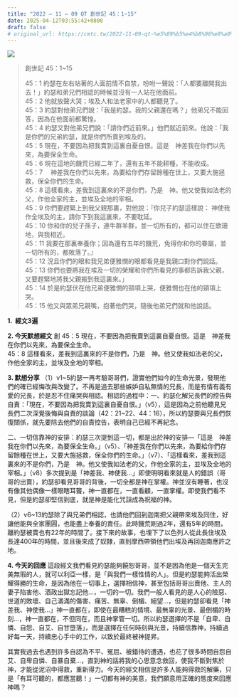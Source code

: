 ```yaml
---
title: "2022 – 11 – 09 QT 創世記 45：1~15"
date: 2025-04-12T03:55:42+0800
draft: false
# original_url: https://cmtc.tw/2022-11-09-qt-%e5%89%b5%e4%b8%96%e8%a8%98-45%ef%bc%9a115
---
```


![](/images/qt.jpg)
> 創世記 45：1\~15
>
> 45：1 約瑟在左右站著的人面前情不自禁，吩咐一聲說：「人都要離開我出去！」約瑟和弟兄們相認的時候並沒有一人站在他面前。  
> 45：2 他就放聲大哭；埃及人和法老家中的人都聽見了。  
> 45：3 約瑟對他弟兄們說：「我是約瑟。我的父親還在嗎？」他弟兄不能回答，因為在他面前都驚惶。  
> 45：4 約瑟又對他弟兄們說：「請你們近前來。」他們就近前來。他說：「我是你們的兄弟約瑟，就是你們所賣到埃及的。  
> 45：5 現在，不要因為把我賣到這裏自憂自恨。這是　神差我在你們以先來，為要保全生命。  
> 45：6 現在這地的饑荒已經二年了，還有五年不能耕種，不能收成。  
> 45：7 　神差我在你們以先來，為要給你們存留餘種在世上，又要大施拯救，保全你們的生命。  
> 45：8 這樣看來，差我到這裏來的不是你們，乃是　神。他又使我如法老的父，作他全家的主，並埃及全地的宰相。  
> 45：9 你們要趕緊上到我父親那裏，對他說：『你兒子約瑟這樣說： 神使我作全埃及的主，請你下到我這裏來，不要耽延。  
> 45：10 你和你的兒子孫子，連牛群羊群，並一切所有的，都可以住在歌珊地，與我相近。  
> 45：11 我要在那裏奉養你；因為還有五年的饑荒，免得你和你的眷屬，並一切所有的，都敗落了。』  
> 45：12 況且你們的眼和我兄弟便雅憫的眼都看見是我親口對你們說話。  
> 45：13 你們也要將我在埃及一切的榮耀和你們所看見的事都告訴我父親，又要趕緊地將我父親搬到我這裏來。」  
> 45：14 於是約瑟伏在他兄弟便雅憫的頸項上哭，便雅憫也在他的頸項上哭。  
> 45：15 他又與眾弟兄親嘴，抱著他們哭，隨後他弟兄們就和他說話。

**1.  經文3遍**

**2. 今天默想經文**
創 45：5 現在，不要因為把我賣到這裏自憂自恨。這是　神差我在你們以先來，為要保全生命。  
45：8 這樣看來，差我到這裏來的不是你們，乃是　神。他又使我如法老的父，作他全家的主，並埃及全地的宰相。

**3. 默想分享**
（1）v1\~5約瑟一再考驗哥哥們，證實他們如今的生命光景，發現他們的確已經悔改與改變了。不再是過去那些嫉妒自私無情的兄長，而是有情有義有愛的兄長，於是忍不住痛哭與相認。相認的過程中：一、約瑟化解兄長們的控告與自責：「現在，不要因為把我賣到這裏自憂自恨。」（v5），這是因為之前他聽見兄長們二次深覺後悔與自責的談論（42：21\~22、44：16），所以約瑟要與兄長們恢復關係，就先要除去他們的自責控告，表明自己已經不再紀念。

二、一切信靠神的安排：約瑟三次提到這一切，都是出於神的安排—「這是　神差我在你們以先來，為要保全生命。」（v5）、「神差我在你們以先來，為要給你們存留餘種在世上，又要大施拯救，保全你們的生命。」（v7）、「這樣看來，差我到這裏來的不是你們，乃是　神。他又使我如法老的父，作他全家的主，並埃及全地的宰相。」（v8）多次提到是「神差我、神使我…」即使明明看來就是人的錯誤（哥哥的出賣），約瑟卻看見哥哥的背後，一切全都是神在掌權。神並沒有睡著，也沒有像其他偶像一樣眼瞎耳聾，神一直都在，一直看顧，一直掌權。即使我們看不見，但是約瑟卻堅信到底，就是神是能化咒詛成為祝福的神。

（2）v6\~13約瑟除了與兄弟們相認，也請他們回到迦南把父親帶來埃及同住，好讓他能與全家團圓，也能盡上奉養的責任。此時饑荒剛過2年，還有5年的時間，離約瑟被賣也有22年的時間了。接下來的故事，也埋下了以色列人從此長住埃及長達400年的時間，並且後來成了奴隸，直到摩西帶領他們出埃及再回迦南應許之地。

**4. 今天的回應**
這段經文我們看見約瑟能夠饒恕哥哥，並不是因為他是一個天生完美無瑕的人，就可以利亞一樣，是「與我們一樣性情的人」。但是約瑟能夠活出榮耀得勝的生命，是因為他在一切事上，選擇相信神，甚至包括哥哥出賣他、主人的妻子陷害他、酒政出獄忘記他…，一切的一切。我們一般人看見的是人心的險惡、世道的敗壞、自己滿滿的傷害、痛苦、無辜、倒楣、絕望…，但是約瑟卻看見「神差我、神使我…」神一直都在，即使在最糟糕的情境、最無辜的光景、最倒楣的時刻…，神一直都在，不但同在，而且神掌管一切。所以約瑟選擇的不是「自卑、自憐、自怨、自艾、自甘墮落」，而是選擇在任何時刻與光景，持續信靠神，持續過好每一天，持續忠心手中的工作，以致於最終被神提昇。

其實我過去也遇到許多自認為不平、冤屈、被錯待的遭遇，也花了很多時間自怨自艾、自卑自憐、自暴自棄…，直到神的話將我的心思意念救回，使我不斷對焦於神，才能從泥沼中得救，重新得力。今天的經文相信是許多人能夠得救的解藥，只是「有耳可聽的，都應當聽！」一切都有神的美意，我們願意用正確的態度來回應神嗎？
